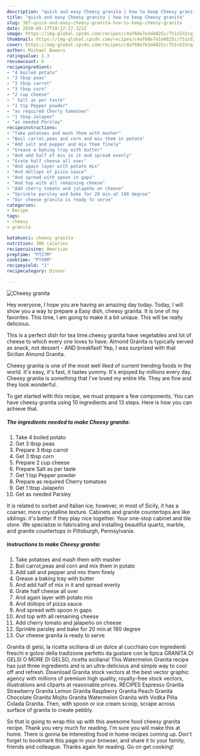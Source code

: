 ```yaml
---
description: "quick and easy Cheesy granita | how to keep Cheesy granita"
title: "quick and easy Cheesy granita | how to keep Cheesy granita"
slug: 367-quick-and-easy-cheesy-granita-how-to-keep-cheesy-granita
date: 2020-09-17T19:17:17.121Z
image: https://img-global.cpcdn.com/recipes/c4af68e7e1d4825c/751x532cq70/cheesy-granita-recipe-main-photo.jpg
thumbnail: https://img-global.cpcdn.com/recipes/c4af68e7e1d4825c/751x532cq70/cheesy-granita-recipe-main-photo.jpg
cover: https://img-global.cpcdn.com/recipes/c4af68e7e1d4825c/751x532cq70/cheesy-granita-recipe-main-photo.jpg
author: Michael Bowers
ratingvalue: 3.3
reviewcount: 6
recipeingredient:
- "4 boiled potato"
- "3 tbsp peas"
- "3 tbsp carrot"
- "3 tbsp corn"
- "2 cup cheese"
- " Salt as per taste"
- "1 tsp Pepper powder"
- "as required Cherry tomatoes"
- "1 tbsp Jalapeo"
- "as needed Parsley"
recipeinstructions:
- "Take potatoes and mash them with masher"
- "Boil carrot,peas and corn and mix them in potato"
- "Add salt and pepper and mix them finely"
- "Grease a baking tray with butter"
- "And add half of mix in it and spread evenly"
- "Grate half cheese all over"
- "And again layer with potato mix"
- "And dollops of pizza sauce"
- "And spread with spoon in gaps"
- "And top with all remaining cheese"
- "Add cherry tomato and jalapeño on cheese"
- "Sprinkle parsley and bake for 20 min.at 180 degree"
- "Our cheese granita is ready to serve"
categories:
- Recipe
tags:
- cheesy
- granita

katakunci: cheesy granita 
nutrition: 300 calories
recipecuisine: American
preptime: "PT27M"
cooktime: "PT49M"
recipeyield: "1"
recipecategory: Dinner

---
```



![Cheesy granita](https://img-global.cpcdn.com/recipes/c4af68e7e1d4825c/751x532cq70/cheesy-granita-recipe-main-photo.jpg)

Hey everyone, I hope you are having an amazing day today. Today, I will show you a way to prepare a Easy dish, cheesy granita. It is one of my favorites. This time, I am going to make it a bit unique. This will be really delicious.

This is a perfect dish for tea time.cheesy granita have vegetables and lot of cheese to which every one loves to have. Almond Granita is typically served as snack, not dessert - AND breakfast! Yep, I was surprised with that Sicilian Almond Granita.

Cheesy granita is one of the most well liked of current trending foods in the world. It's easy, it's fast, it tastes yummy. It's enjoyed by millions every day. Cheesy granita is something that I've loved my entire life. They are fine and they look wonderful.


To get started with this recipe, we must prepare a few components. You can have cheesy granita using 10 ingredients and 13 steps. Here is how you can achieve that.

<!--inarticleads1-->

##### The ingredients needed to make Cheesy granita:

1. Take 4 boiled potato
1. Get 3 tbsp peas
1. Prepare 3 tbsp carrot
1. Get 3 tbsp corn
1. Prepare 2 cup cheese
1. Prepare  Salt as per taste
1. Get 1 tsp Pepper powder
1. Prepare as required Cherry tomatoes
1. Get 1 tbsp Jalapeño
1. Get as needed Parsley


It is related to sorbet and Italian ice; however, in most of Sicily, it has a coarser, more crystalline texture. Cabinets and granite countertops are like siblings: it&#39;s better if they play nice together. Your one-stop cabinet and tile store. We specialize in fabricating and installing beautiful quartz, marble, and granite countertops in Pittsburgh, Pennsylvania. 

<!--inarticleads2-->

##### Instructions to make Cheesy granita:

1. Take potatoes and mash them with masher
1. Boil carrot,peas and corn and mix them in potato
1. Add salt and pepper and mix them finely
1. Grease a baking tray with butter
1. And add half of mix in it and spread evenly
1. Grate half cheese all over
1. And again layer with potato mix
1. And dollops of pizza sauce
1. And spread with spoon in gaps
1. And top with all remaining cheese
1. Add cherry tomato and jalapeño on cheese
1. Sprinkle parsley and bake for 20 min.at 180 degree
1. Our cheese granita is ready to serve


Granita di gelsi, la ricetta siciliana di un dolce al cucchiaio con ingredienti freschi e golosi della tradizione perfetto da gustare con la tipica GRANITA DI GELSI O MORE DI GELSO, ricetta siciliana! This Watermelon Granita recipe has just three ingredients and is an ultra-delicious and simple way to cool off and refresh. Download Granita stock vectors at the best vector graphic agency with millions of premium high quality, royalty-free stock vectors, illustrations and cliparts at reasonable prices. RECIPES Espresso Granita Strawberry Granita Lemon Granita Raspberry Granita Peach Granita Chocolate Granita Mojito Granita Watermelon Granita with Vodka Piña Colada Granita. Then, with spoon or ice cream scoop, scrape across surface of granita to create pebbly. 

So that is going to wrap this up with this awesome food cheesy granita recipe. Thank you very much for reading. I'm sure you will make this at home. There is gonna be interesting food in home recipes coming up. Don't forget to bookmark this page in your browser, and share it to your family, friends and colleague. Thanks again for reading. Go on get cooking!
